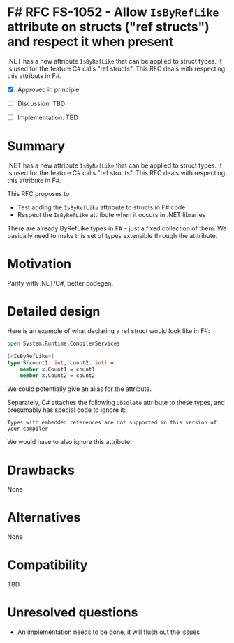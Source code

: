# F# RFC FS-1052 - Allow `IsByRefLike`  attribute on structs ("ref structs") and respect it when present

.NET has a new attribute `IsByRefLike` that can be applied to struct types. It is used for the feature C# calls "ref structs".
This RFC deals with respecting this attribute in F#.

* [x] Approved in principle
* [ ] Discussion: TBD
* [ ] Implementation: TBD


# Summary
[summary]: #summary

.NET has a new attribute `IsByRefLike` that can be applied to struct types. It is used for the feature C# calls "ref structs".
This RFC deals with respecting this attribute in F#.

This RFC proposes to

* Test adding the `IsByRefLike` attribute to structs in F# code
* Respect the `IsByRefLike` attribute when it occurs in .NET libraries

There are already ByRefLike types in F# - just a fixed collection of them.  We basically need to make this set of types extensible through the atttribute.


# Motivation
[motivation]: #motivation

Parity with .NET/C#, better codegen.


# Detailed design
[design]: #detailed-design

Here is an example of what declaring a ref struct would look like in F#:
```fsharp
open System.Runtime.CompilerServices

[<IsByRefLike>]
type S(count1: int, count2: int) = 
    member x.Count1 = count1
    member x.Count2 = count2
```

We could potentially give an alias for the attribute.


Separately, C# attaches the following `Obsolete` attribute to these types, and presumably has special code to ignore it:
```
Types with embedded references are not supported in this version of your compiler
```
We would have to also ignore this attribute.


# Drawbacks
[drawbacks]: #drawbacks

None

# Alternatives
[alternatives]: #alternatives

None

# Compatibility
[compatibility]: #compatibility

TBD

# Unresolved questions
[unresolved]: #unresolved-questions

* An implementation needs to be done, it will flush out the issues

